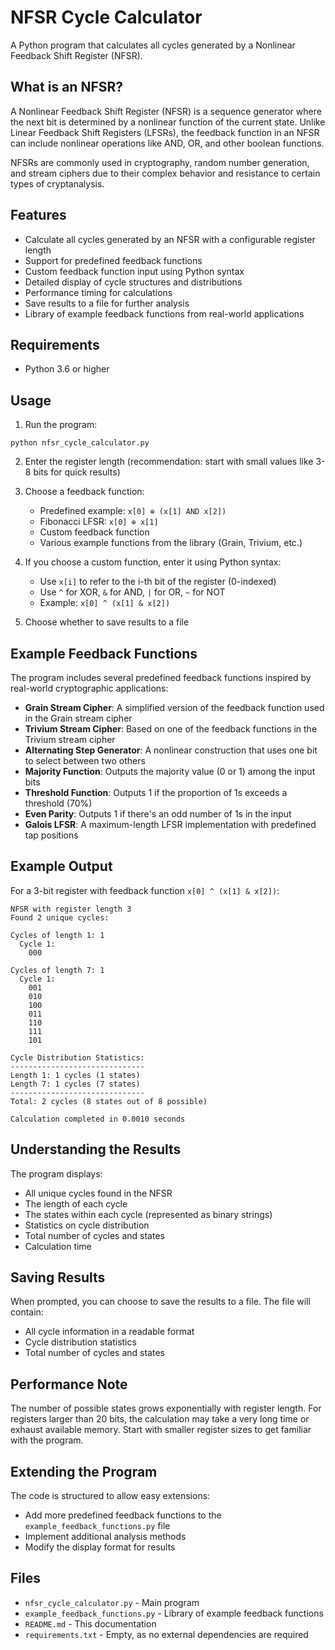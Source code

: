 # NFSR Cycle Calculator

A Python program that calculates all cycles generated by a Nonlinear Feedback Shift Register (NFSR).

## What is an NFSR?

A Nonlinear Feedback Shift Register (NFSR) is a sequence generator where the next bit is determined by a nonlinear function of the current state. Unlike Linear Feedback Shift Registers (LFSRs), the feedback function in an NFSR can include nonlinear operations like AND, OR, and other boolean functions.

NFSRs are commonly used in cryptography, random number generation, and stream ciphers due to their complex behavior and resistance to certain types of cryptanalysis.

## Features

- Calculate all cycles generated by an NFSR with a configurable register length
- Support for predefined feedback functions
- Custom feedback function input using Python syntax
- Detailed display of cycle structures and distributions
- Performance timing for calculations
- Save results to a file for further analysis
- Library of example feedback functions from real-world applications

## Requirements

- Python 3.6 or higher

## Usage

1. Run the program:

```
python nfsr_cycle_calculator.py
```

2. Enter the register length (recommendation: start with small values like 3-8 bits for quick results)

3. Choose a feedback function:
   - Predefined example: `x[0] ⊕ (x[1] AND x[2])`
   - Fibonacci LFSR: `x[0] ⊕ x[1]`
   - Custom feedback function
   - Various example functions from the library (Grain, Trivium, etc.)

4. If you choose a custom function, enter it using Python syntax:
   - Use `x[i]` to refer to the i-th bit of the register (0-indexed)
   - Use `^` for XOR, `&` for AND, `|` for OR, `~` for NOT
   - Example: `x[0] ^ (x[1] & x[2])`
   
5. Choose whether to save results to a file

## Example Feedback Functions

The program includes several predefined feedback functions inspired by real-world cryptographic applications:

- **Grain Stream Cipher**: A simplified version of the feedback function used in the Grain stream cipher
- **Trivium Stream Cipher**: Based on one of the feedback functions in the Trivium stream cipher
- **Alternating Step Generator**: A nonlinear construction that uses one bit to select between two others
- **Majority Function**: Outputs the majority value (0 or 1) among the input bits
- **Threshold Function**: Outputs 1 if the proportion of 1s exceeds a threshold (70%)
- **Even Parity**: Outputs 1 if there's an odd number of 1s in the input
- **Galois LFSR**: A maximum-length LFSR implementation with predefined tap positions

## Example Output

For a 3-bit register with feedback function `x[0] ^ (x[1] & x[2])`:

```
NFSR with register length 3
Found 2 unique cycles:

Cycles of length 1: 1
  Cycle 1:
    000

Cycles of length 7: 1
  Cycle 1:
    001
    010
    100
    011
    110
    111
    101

Cycle Distribution Statistics:
------------------------------
Length 1: 1 cycles (1 states)
Length 7: 1 cycles (7 states)
------------------------------
Total: 2 cycles (8 states out of 8 possible)

Calculation completed in 0.0010 seconds
```

## Understanding the Results

The program displays:
- All unique cycles found in the NFSR
- The length of each cycle
- The states within each cycle (represented as binary strings)
- Statistics on cycle distribution
- Total number of cycles and states
- Calculation time

## Saving Results

When prompted, you can choose to save the results to a file. The file will contain:
- All cycle information in a readable format
- Cycle distribution statistics
- Total number of cycles and states

## Performance Note

The number of possible states grows exponentially with register length. For registers larger than 20 bits, the calculation may take a very long time or exhaust available memory. Start with smaller register sizes to get familiar with the program.

## Extending the Program

The code is structured to allow easy extensions:
- Add more predefined feedback functions to the `example_feedback_functions.py` file
- Implement additional analysis methods
- Modify the display format for results

## Files

- `nfsr_cycle_calculator.py` - Main program
- `example_feedback_functions.py` - Library of example feedback functions
- `README.md` - This documentation
- `requirements.txt` - Empty, as no external dependencies are required 